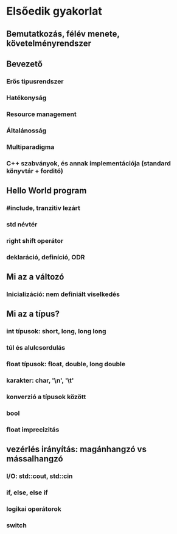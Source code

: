 # Elsőedik gyakorlat

## Bemutatkozás, félév menete, követelményrendszer

## Bevezető
### Erős tipusrendszer
### Hatékonyság
### Resource management
### Általánosság
### Multiparadigma
### C++ szabványok, és annak implementációja (standard könyvtár + forditó)

## Hello World program
### #include, tranzitiv lezárt
### std névtér
### right shift operátor
### deklaráció, definíció, ODR

## Mi az a változó
### Inicializáció: nem definiált viselkedés

## Mi az a típus?
### int típusok: short, long, long long
### túl és alulcsordulás
### float típusok: float, double, long double
### karakter: char, '\n', '\t'
### konverzió a típusok között
### bool
### float imprecizitás

## vezérlés irányítás: magánhangzó vs mássalhangzó
### I/O: std::cout, std::cin
### if, else, else if
### logikai operátorok
### switch


